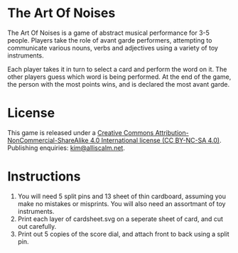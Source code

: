 The Art Of Noises
===========

The Art Of Noises is a game of abstract musical performance for 3-5 people. Players take the role of avant garde performers, attempting to communicate various nouns, verbs and adjectives using a variety of toy instruments.

Each player takes it in turn to select a card and perform the word on it. The other players guess which word is being performed. At the end of the game, the person with the most points wins, and is declared the most avant garde.

License
=======

This game is released under a [Creative Commons Attribution-NonCommercial-ShareAlike 4.0 International license (CC BY-NC-SA 4.0)](http://creativecommons.org/licenses/by-nc-sa/4.0/]). Publishing enquiries: kim@alliscalm.net.


Instructions
============

 1. You will need 5 split pins and 13 sheet of thin cardboard, assuming you make no mistakes or misprints. You will also need an assortmant of toy instruments.
 2. Print each layer of cardsheet.svg on a seperate sheet of card, and cut out carefully.
 3. Print out 5 copies of the score dial, and attach front to back using a split pin.
